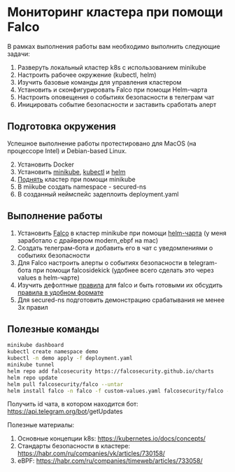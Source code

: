 # Мониторинг кластера при помощи Falco

В рамках выполнения работы вам необходимо выполнить следующие задачи:

1. Разверуть локальный кластер  k8s с использованием minikube
2. Настроить рабочее окружение (kubectl, helm)
3. Изучить базовые команды для управления кластером
4. Установить и сконфигурировать Falco при помощи Helm-чарта
5. Настроить оповещения о событиях безопасности в телеграм чат
6. Иницировать событие безопасности и заставить сработать алерт


## Подготовка окружения

Успешное выполнение работы протестировано для MacOS (на процессоре Intel) и Debian-based Linux. 

2. Установить Docker
2. Установить [minikube](https://minikube.sigs.k8s.io/docs/start/), [kubectl](https://kubernetes.io/docs/tasks/tools/) и [helm](https://helm.sh/docs/intro/install/)
3. [Поднять](https://minikube.sigs.k8s.io/docs/start/) кластер при помощи minikube
4. В miikube cоздать namespace - secured-ns
5. В созданный неймспейс задеплоить deployment.yaml

## Выполнение работы

1. Установить [Falco](https://falco.org) в кластер minikube при помощи [helm-чарта](https://github.com/falcosecurity/charts/blob/master/README.md) (у меня заработало с драйвером modern_ebpf на mac)
2. Создать телеграм-бота и добавить его в чат с уведомлениями о событиях безопасности
3. Для Falco настроить алерты о событиях безопасности в telegram-бота при помощи falcosidekick (удобнее всего сделать это через values в helm-чарте)
4. Изучить дефолтные [правила](https://github.com/falcosecurity/rules/blob/main/rules/falco_rules.yaml) для falco и быть готовыми их обсудить [правила в удобном формате](https://falco.org/docs/reference/rules/default-rules/)
8. Для secured-ns подготовить демонстрацию срабатывания не менее 3х правил


## Полезные команды

```bash
minikube dashboard
kubectl create namespace demo
kubectl -n demo apply -f deployment.yaml
minikube tunnel
helm repo add falcosecurity https://falcosecurity.github.io/charts
helm repo update
helm pull falcosecurity/falco --untar
helm install falco -n falco -f custom-values.yaml falcosecurity/falco --create-namespace
```

Получить id чата, в котором находится бот:
https://api.telegram.org/bot<YourBOTToken>/getUpdates

Полезные материалы:

1. Основные концепции k8s: https://kubernetes.io/docs/concepts/
2. Стандарты безопасности в кластере: https://habr.com/ru/companies/vk/articles/730158/
3. eBPF: https://habr.com/ru/companies/timeweb/articles/733058/